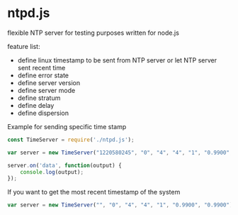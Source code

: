 # ntpd.js
flexible NTP server for testing purposes written for node.js

feature list:

 * define linux timestamp to be sent from NTP server or let NTP server sent recent time
 * define error state
 * define server version
 * define server mode
 * define stratum
 * define delay
 * define dispersion

Example for sending specific time stamp

```javascript
const TimeServer = require('./ntpd.js');

var server = new TimeServer("1220580245", "0", "4", "4", "1", "0.9900", "0.9900");

server.on('data', function(output) {
	console.log(output);
});
```

If you want to get the most recent timestamp of the system

```javascript
var server = new TimeServer("", "0", "4", "4", "1", "0.9900", "0.9900");
```
